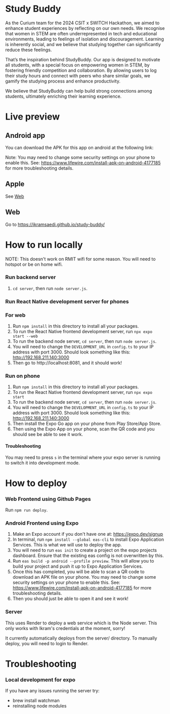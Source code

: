 # Study Buddy

As the Curium team for the 2024 CSIT x SWITCH Hackathon, we aimed to enhance student experiences by reflecting on our own needs. We recognise that women in STEM are often underrepresented in tech and educational environments, leading to feelings of isolation and discouragement. Learning is inherently social, and we believe that studying together can significantly reduce these feelings.

That’s the inspiration behind StudyBuddy. Our app is designed to motivate all students, with a special focus on empowering women in STEM, by fostering friendly competition and collaboration. By allowing users to log their study hours and connect with peers who share similar goals, we gamify the studying process and enhance productivity.

We believe that StudyBuddy can help build strong connections among students, ultimately enriching their learning experience.

# Live preview

## Android app

You can download the APK for this app on android at the following link:

Note: You may need to change some security settings on your phone to enable this. See: https://www.lifewire.com/install-apk-on-android-4177185 for more troubleshooting details.

## Apple

See [Web](#web)

## Web

Go to https://ikramsaedi.github.io/study-buddy/

# How to run locally

NOTE: This doesn't work on RMIT wifi for some reason. You will need to hotspot or be on home wifi.

### Run backend server

1. `cd server`, then run `node server.js`.

### Run React Native development server for phones

### For web

1. Run `npm install` in this directory to install all your packages.
2. To run the React Native frontend development server, run `npx expo start --web`
3. To run the backend node server, `cd server`, then run `node server.js`.
4. You will need to change the `DEVELOPMENT_URL` in `config.ts` to your IP address with port 3000. Should look something like this: http://192.168.211.140:3000
5. Then go to http://localhost:8081, and it should work!

### Run on phone

1. Run `npm install` in this directory to install all your packages.
2. To run the React Native frontend development server, run `npx expo start`
3. To run the backend node server, `cd server`, then run `node server.js`.
4. You will need to change the `DEVELOPMENT_URL` in `config.ts` to your IP address with port 3000. Should look something like this: http://192.168.211.140:3000
5. Then install the Expo Go app on your phone from Play Store/App Store.
6. Then using the Expo App on your phone, scan the QR code and you should see be able to see it work.

#### Troubleshooting

You may need to press `s` in the terminal where your expo server is running to switch it into development mode.

# How to deploy

### Web Frontend using Github Pages

Run `npm run deploy`.

### Android Frontend using Expo

1. Make an Expo account if you don't have one at: https://expo.dev/signup
2. In terminal, run `npm install --global eas-cli` to install Expo Application Services. This is what we will use to deploy the app.
3. You will need to run `eas init` to create a project on the expo projects dashboard. Ensure that the existing eas config is not overwritten by this.
4. Run `eas build -p android --profile preview`. This will allow you to build your project and push it up to Expo Application Services.
5. Once this has completed, you will be able to scan a QR code to download an APK file on your phone. You may need to change some security settings on your phone to enable this. See: https://www.lifewire.com/install-apk-on-android-4177185 for more troubleshooting details.
6. Then you should just be able to open it and see it work!

### Server

This uses Render to deploy a web service which is the Node server. This only works with Ikram's credentials at the moment, sorry!

It currently automatically deploys from the server/ directory. To manually deploy, you will need to login to Render.

# Troubleshooting

### Local development for expo

If you have any issues running the server try:

- brew install watchman
- reinstalling node modules
